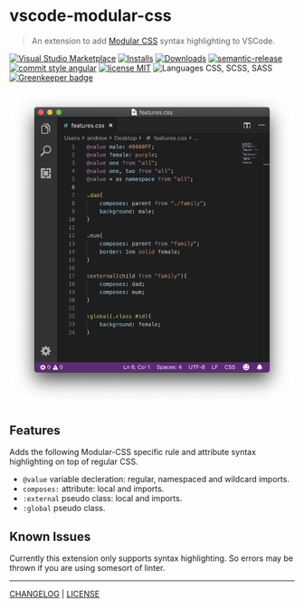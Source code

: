 # vscode-modular-css

> An extension to add [Modular CSS](https://github.com/tivac/modular-css) syntax highlighting to VSCode.

[![Visual Studio Marketplace][vscode-badge]][vscode-link]
[![Installs][installs-badge]][installs-link]
[![Downloads][downloads-badge]][downloads-link]
[![semantic-release][semantic-release-badge]][semantic-release-link]
[![commit style angular][commit-style-badge]][commit-style-link]
[![license MIT][license-badge]][license-link]
![Languages CSS, SCSS, SASS][languages-badge]
[![Greenkeeper badge][greenkeeper-badge]][greenkeeper-link]


![VSCode Window showing the plugin in action](/highlighting.png)

## Features
Adds the following Modular-CSS specific rule and attribute syntax highlighting on top of regular CSS.
* `@value` variable decleration: regular, namespaced and wildcard imports.
* `composes:` attribute: local and imports.
* `:external` pseudo class: local and imports.
* `:global` pseudo class.

## Known Issues
Currently this extension only supports syntax highlighting. So errors may be thrown if you are using somesort of linter.

---
[CHANGELOG](/CHANGELOG.md) | [LICENSE](/LICENSE)

[vscode-badge]: https://flat.badgen.net/vs-marketplace/v/andrewleedham.vscode-modular-css?color=cyan
[vscode-link]: https://marketplace.visualstudio.com/items?itemName=andrewleedham.vscode-modular-css
[installs-badge]: https://flat.badgen.net/vs-marketplace/i/andrewleedham.vscode-modular-css?color=blue
[installs-link]: https://marketplace.visualstudio.com/items?itemName=andrewleedham.vscode-modular-css
[downloads-badge]: https://flat.badgen.net/vs-marketplace/d/andrewleedham.vscode-modular-css?color=purple
[downloads-link]: https://marketplace.visualstudio.com/items?itemName=andrewleedham.vscode-modular-css
[semantic-release-badge]: https://flat.badgen.net/badge/%20%20%F0%9F%93%A6%F0%9F%9A%80/semantic%20release/e10079
[semantic-release-link]: https://github.com/semantic-release/semantic-release
[commit-style-badge]: https://flat.badgen.net/badge/commit%20style/angular/red
[commit-style-link]: https://github.com/angular/angular.js/blob/master/DEVELOPERS.md#-git-commit-guidelines
[license-badge]: https://flat.badgen.net/badge/license/MIT/orange
[license-link]: ./LICENSE
[languages-badge]: https://flat.badgen.net/badge/languages/css,scss,sass/yellow?list=1
[greenkeeper-badge]: https://badges.greenkeeper.io/AndrewLeedham/vscode-modular-css.svg?style=flat-square
[greenkeeper-link]: https://greenkeeper.io/